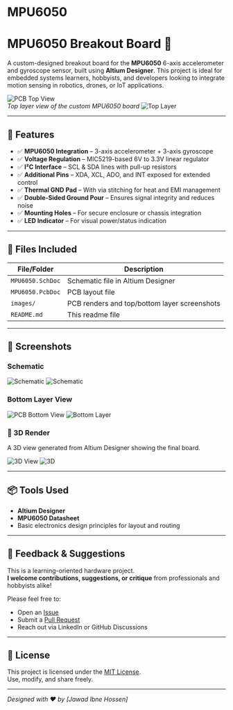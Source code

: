 # MPU6050
# MPU6050 Breakout Board 🧭

A custom-designed breakout board for the **MPU6050** 6-axis accelerometer and gyroscope sensor, built using **Altium Designer**. This project is ideal for embedded systems learners, hobbyists, and developers looking to integrate motion sensing in robotics, drones, or IoT applications.

![PCB Top View](images/pcb_top.png)  
*Top layer view of the custom MPU6050 board*
![Top Layer](https://github.com/user-attachments/assets/d251898b-a8ed-4608-af6d-642a715374ae)


---

## 🔧 Features

- ✅ **MPU6050 Integration** – 3-axis accelerometer + 3-axis gyroscope
- ✅ **Voltage Regulation** – MIC5219-based 6V to 3.3V linear regulator
- ✅ **I²C Interface** – SCL & SDA lines with pull-up resistors
- ✅ **Additional Pins** – XDA, XCL, ADO, and INT exposed for extended control
- ✅ **Thermal GND Pad** – With via stitching for heat and EMI management
- ✅ **Double-Sided Ground Pour** – Ensures signal integrity and reduces noise
- ✅ **Mounting Holes** – For secure enclosure or chassis integration
- ✅ **LED Indicator** – For visual power/status indication

---

## 📁 Files Included

| File/Folder     | Description                                  |
|----------------|----------------------------------------------|
| `MPU6050.SchDoc`| Schematic file in Altium Designer            |
| `MPU6050.PcbDoc`| PCB layout file                              |
| `images/`       | PCB renders and top/bottom layer screenshots |
| `README.md`     | This readme file                             |

---

## 📸 Screenshots

### Schematic  
![Schematic](images/schematic.png)
![Schematic](https://github.com/user-attachments/assets/411ff66d-747e-4975-83c2-4fb5b40eb1ba)


### Bottom Layer View  
![PCB Bottom View](images/pcb_bottom.png)
![Bottom Layer](https://github.com/user-attachments/assets/dcc68ee1-9350-43cc-b5d7-caa83f83a96b)


### 🔷 3D Render  
A 3D view generated from Altium Designer showing the final board.

![3D View](images/3d_render.png)
![3D](https://github.com/user-attachments/assets/233279c4-3a3f-4121-9ed6-93bb01c5d564)




---

## 📦 Tools Used

- **Altium Designer**
- **MPU6050 Datasheet**
- Basic electronics design principles for layout and routing

---

## 💬 Feedback & Suggestions

This is a learning-oriented hardware project.  
**I welcome contributions, suggestions, or critique** from professionals and hobbyists alike!

Please feel free to:
- Open an [Issue](https://github.com/yourusername/mpu6050-breakout/issues)
- Submit a [Pull Request](https://github.com/yourusername/mpu6050-breakout/pulls)
- Reach out via LinkedIn or GitHub Discussions

---

## 📜 License

This project is licensed under the [MIT License](LICENSE).  
Use, modify, and share freely.

---

*Designed with ❤️ by [Jawad Ibne Hossen]*
